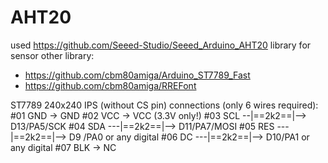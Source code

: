# AHT20
used https://github.com/Seeed-Studio/Seeed_Arduino_AHT20 library for sensor
other library: 
- https://github.com/cbm80amiga/Arduino_ST7789_Fast
- https://github.com/cbm80amiga/RREFont

 ST7789 240x240 IPS (without CS pin) connections (only 6 wires required): 
 #01 GND -> GND
 #02 VCC -> VCC (3.3V only!)
 #03 SCL  --|==2k2==|--> D13/PA5/SCK
 #04 SDA ---|==2k2==|--> D11/PA7/MOSI
 #05 RES ---|==2k2==|--> D9 /PA0 or any digital
 #06 DC  ---|==2k2==|--> D10/PA1 or any digital
 #07 BLK -> NC
